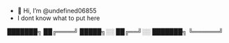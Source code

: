 - 👋 Hi, I’m @undefined06855
- I dont know what to put here

<!---
undefined06855/undefined06855 is a ✨ special ✨ repository because its `README.md` (this file) appears on your GitHub profile.
You can click the Preview link to take a look at your changes.
--->


███████╗
██╔════╝
█████╗░░
██╔══╝░░
███████╗
╚══════╝

